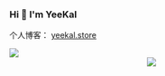 ### Hi 👋 I'm YeeKal

个人博客： [yeekal.store](https://yeekal.store/)

<picture>
  <source srcset="https://cdn.jsdelivr.net/gh/YeeKal/YeeKal/profile-3d-contrib/profile-night-rainbow.svg" media="(prefers-color-scheme: dark)">
  <source srcset="https://cdn.jsdelivr.net/gh/YeeKal/YeeKal/profile-3d-contrib/profile-gitblock.svg" media="(prefers-color-scheme: light)">
  <img src="https://cdn.jsdelivr.net/gh/YeeKal/YeeKal/profile-3d-contrib/profile-night-rainbow.svg">
</picture>

<div align="center"> <img src="https://github-readme-stats.vercel.app/api?username=yeekal&theme=gotham&show_icons=true&hide_border=true" /> </div>

<!-- https://github.com/marketplace/actions/profile-readme-development-stats -->

<!-- <div align="center"> <img src="https://github-readme-stats.vercel.app/api/top-langs/?username=yeekal&hide_title=true&hide_border=true&layout=compact&langs_count=6&text_color=000&icon_color=fff&bg_color=0,52fa5a,4dfcff,c64dff&theme=graywhite" /> </div> -->
<!--
**YeeKal/YeeKal** is a ✨ _special_ ✨ repository because its `README.md` (this file) appears on your GitHub profile.

Here are some ideas to get you started:

- 🔭 I’m currently working on ...
- 🌱 I’m currently learning ...
- 👯 I’m looking to collaborate on ...
- 🤔 I’m looking for help with ...
- 💬 Ask me about ...
- 📫 How to reach me: ...
- 😄 Pronouns: ...
- ⚡ Fun fact: ...

ref:
- https://github.com/tonyljx
- https://github.com/sun0225SUN
- https://github.com/EddieHubCommunity/awesome-github-profiles/tree/main
- https://zhuanlan.zhihu.com/p/454597068
-->

